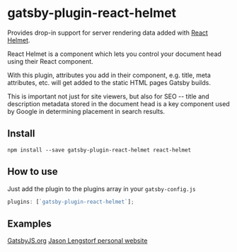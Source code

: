 # gatsby-plugin-react-helmet

Provides drop-in support for server rendering data added with
[React Helmet](https://github.com/nfl/react-helmet).

React Helmet is a component which lets you control your document head using
their React component.

With this plugin, attributes you add in their component, e.g. title, meta
attributes, etc. will get added to the static HTML pages Gatsby builds.

This is important not just for site viewers, but also for SEO -- title and description metadata stored in the document head is a key component used by Google in determining placement in search results.

## Install

`npm install --save gatsby-plugin-react-helmet react-helmet`

## How to use

Just add the plugin to the plugins array in your `gatsby-config.js`

```javascript
plugins: [`gatsby-plugin-react-helmet`];
```

## Examples

[GatsbyJS.org](https://github.com/gatsbyjs/gatsby/blob/master/www/src/layouts/index.js)
[Jason Lengstorf personal website](https://github.com/jlengstorf/lengstorf.com/blob/master/src/components/SEO.js)
